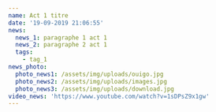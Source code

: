 ```yaml
---
name: Act 1 titre
date: '19-09-2019 21:06:55'
news:
  news_1: paragraphe 1 act 1
  news_2: paragraphe 2 act 1
  tags:
    - tag_1
news_photo:
  photo_news1: /assets/img/uploads/ouigo.jpg
  photo_news2: /assets/img/uploads/images.jpg
  photo_news3: /assets/img/uploads/download.jpg
video_news: 'https://www.youtube.com/watch?v=1sDPsZ9x1gw'
---
```


